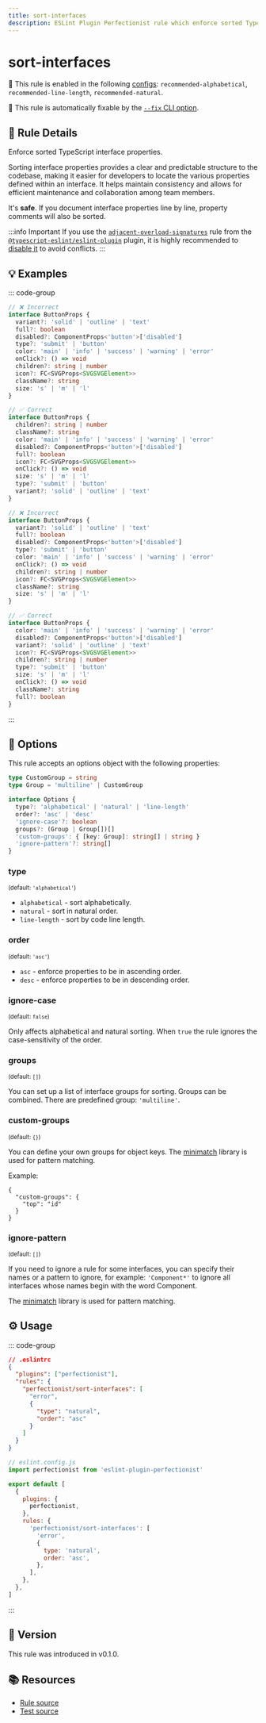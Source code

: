 ```yaml
---
title: sort-interfaces
description: ESLint Plugin Perfectionist rule which enforce sorted TypeScript interface properties
---
```


# sort-interfaces

💼 This rule is enabled in the following [configs](/configs/): `recommended-alphabetical`, `recommended-line-length`, `recommended-natural`.

🔧 This rule is automatically fixable by the [`--fix` CLI option](https://eslint.org/docs/latest/user-guide/command-line-interface#--fix).

<!-- end auto-generated rule header -->

## 📖 Rule Details

Enforce sorted TypeScript interface properties.

Sorting interface properties provides a clear and predictable structure to the codebase, making it easier for developers to locate the various properties defined within an interface. It helps maintain consistency and allows for efficient maintenance and collaboration among team members.

It's **safe**. If you document interface properties line by line, property comments will also be sorted.

:::info Important
If you use the [`adjacent-overload-signatures`](https://typescript-eslint.io/rules/adjacent-overload-signatures) rule from the [`@typescript-eslint/eslint-plugin`](https://typescript-eslint.io) plugin, it is highly recommended to [disable it](https://eslint.org/docs/latest/use/configure/rules#using-configuration-files-1) to avoid conflicts.
:::

## 💡 Examples

::: code-group

<!-- prettier-ignore -->
```ts [Alphabetical and Natural Sorting]
// ❌ Incorrect
interface ButtonProps {
  variant?: 'solid' | 'outline' | 'text'
  full?: boolean
  disabled?: ComponentProps<'button'>['disabled']
  type?: 'submit' | 'button'
  color: 'main' | 'info' | 'success' | 'warning' | 'error'
  onClick?: () => void
  children?: string | number
  icon?: FC<SVGProps<SVGSVGElement>>
  className?: string
  size: 's' | 'm' | 'l'
}

// ✅ Correct
interface ButtonProps {
  children?: string | number
  className?: string
  color: 'main' | 'info' | 'success' | 'warning' | 'error'
  disabled?: ComponentProps<'button'>['disabled']
  full?: boolean
  icon?: FC<SVGProps<SVGSVGElement>>
  onClick?: () => void
  size: 's' | 'm' | 'l'
  type?: 'submit' | 'button'
  variant?: 'solid' | 'outline' | 'text'
}
```

```ts [Sorting by Line Length]
// ❌ Incorrect
interface ButtonProps {
  variant?: 'solid' | 'outline' | 'text'
  full?: boolean
  disabled?: ComponentProps<'button'>['disabled']
  type?: 'submit' | 'button'
  color: 'main' | 'info' | 'success' | 'warning' | 'error'
  onClick?: () => void
  children?: string | number
  icon?: FC<SVGProps<SVGSVGElement>>
  className?: string
  size: 's' | 'm' | 'l'
}

// ✅ Correct
interface ButtonProps {
  color: 'main' | 'info' | 'success' | 'warning' | 'error'
  disabled?: ComponentProps<'button'>['disabled']
  variant?: 'solid' | 'outline' | 'text'
  icon?: FC<SVGProps<SVGSVGElement>>
  children?: string | number
  type?: 'submit' | 'button'
  size: 's' | 'm' | 'l'
  onClick?: () => void
  className?: string
  full?: boolean
}
```

:::

## 🔧 Options

This rule accepts an options object with the following properties:

```ts
type CustomGroup = string
type Group = 'multiline' | CustomGroup

interface Options {
  type?: 'alphabetical' | 'natural' | 'line-length'
  order?: 'asc' | 'desc'
  'ignore-case'?: boolean
  groups?: (Group | Group[])[]
  'custom-groups': { [key: Group]: string[] | string }
  'ignore-pattern'?: string[]
}
```

### type

<sub>(default: `'alphabetical'`)</sub>

- `alphabetical` - sort alphabetically.
- `natural` - sort in natural order.
- `line-length` - sort by code line length.

### order

<sub>(default: `'asc'`)</sub>

- `asc` - enforce properties to be in ascending order.
- `desc` - enforce properties to be in descending order.

### ignore-case

<sub>(default: `false`)</sub>

Only affects alphabetical and natural sorting. When `true` the rule ignores the case-sensitivity of the order.

### groups

<sub>(default: `[]`)</sub>

You can set up a list of interface groups for sorting. Groups can be combined. There are predefined group: `'multiline'`.

### custom-groups

<sub>(default: `{}`)</sub>

You can define your own groups for object keys. The [minimatch](https://github.com/isaacs/minimatch) library is used for pattern matching.

Example:

```
{
  "custom-groups": {
    "top": "id"
  }
}
```

### ignore-pattern

<sub>(default: `[]`)</sub>

If you need to ignore a rule for some interfaces, you can specify their names or a pattern to ignore, for example: `'Component*'` to ignore all interfaces whose names begin with the word Component.

The [minimatch](https://github.com/isaacs/minimatch) library is used for pattern matching.

## ⚙️ Usage

::: code-group

```json [Legacy Config]
// .eslintrc
{
  "plugins": ["perfectionist"],
  "rules": {
    "perfectionist/sort-interfaces": [
      "error",
      {
        "type": "natural",
        "order": "asc"
      }
    ]
  }
}
```

```js [Flat Config]
// eslint.config.js
import perfectionist from 'eslint-plugin-perfectionist'

export default [
  {
    plugins: {
      perfectionist,
    },
    rules: {
      'perfectionist/sort-interfaces': [
        'error',
        {
          type: 'natural',
          order: 'asc',
        },
      ],
    },
  },
]
```

:::

## 🚀 Version

This rule was introduced in v0.1.0.

## 📚 Resources

- [Rule source](https://github.com/lzear/eslint-plugin-dont/blob/main/rules/sort-interfaces.ts)
- [Test source](https://github.com/lzear/eslint-plugin-dont/blob/main/test/sort-interfaces.test.ts)

